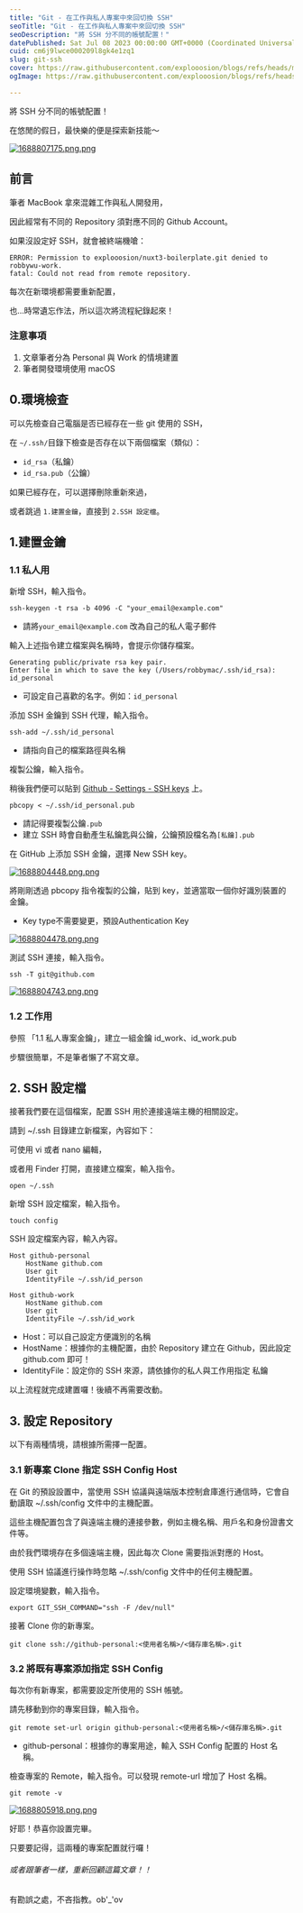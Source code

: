 ```yaml
---
title: "Git - 在工作與私人專案中來回切換 SSH"
seoTitle: "Git - 在工作與私人專案中來回切換 SSH"
seoDescription: "將 SSH 分不同的帳號配置！"
datePublished: Sat Jul 08 2023 00:00:00 GMT+0000 (Coordinated Universal Time)
cuid: cm6j9lwce000209l8gk4e1zq1
slug: git-ssh
cover: https://raw.githubusercontent.com/explooosion/blogs/refs/heads/main/docs/images/2023-07-08_Git%20-%20%E5%9C%A8%E5%B7%A5%E4%BD%9C%E8%88%87%E7%A7%81%E4%BA%BA%E5%B0%88%E6%A1%88%E4%B8%AD%E4%BE%86%E5%9B%9E%E5%88%87%E6%8F%9B%20SSH/banner/1688807175.png.png
ogImage: https://raw.githubusercontent.com/explooosion/blogs/refs/heads/main/docs/images/2023-07-08_Git%20-%20%E5%9C%A8%E5%B7%A5%E4%BD%9C%E8%88%87%E7%A7%81%E4%BA%BA%E5%B0%88%E6%A1%88%E4%B8%AD%E4%BE%86%E5%9B%9E%E5%88%87%E6%8F%9B%20SSH/banner/1688807175.png.png

---
```


將 SSH 分不同的帳號配置！

在悠閒的假日，最快樂的便是探索新技能～

[![1688807175.png.png](https://raw.githubusercontent.com/explooosion/blogs/refs/heads/main/docs/images/2023-07-08_Git%20-%20%E5%9C%A8%E5%B7%A5%E4%BD%9C%E8%88%87%E7%A7%81%E4%BA%BA%E5%B0%88%E6%A1%88%E4%B8%AD%E4%BE%86%E5%9B%9E%E5%88%87%E6%8F%9B%20SSH/1688807175.png.png)](https://dotblogsfile.blob.core.windows.net/user/robby/580f0763-acec-488f-9d67-cb7c7cfeb04d/1688807175.png.png)

前言
--

筆者 MacBook 拿來混雜工作與私人開發用，

因此經常有不同的 Repository 須對應不同的 Github Account。

如果沒設定好 SSH，就會被終端機嗆：

    ERROR: Permission to explooosion/nuxt3-boilerplate.git denied to robbywu-work.
    fatal: Could not read from remote repository.

每次在新環境都需要重新配置，

也…時常遺忘作法，所以這次將流程紀錄起來！

### 注意事項

1.  文章筆者分為 Personal 與 Work 的情境建置
2.  筆者開發環境使用 macOS

**0.環境檢查**
----------

可以先檢查自己電腦是否已經存在一些 git 使用的 SSH，

在 `~/.ssh/`目錄下檢查是否存在以下兩個檔案（類似）：

*   `id_rsa`（私鑰）
*   `id_rsa.pub`（公鑰）

如果已經存在，可以選擇刪除重新來過，

或者跳過 `1.建置金鑰`，直接到 `2.SSH 設定檔`。

**1.建置金鑰**
----------

### 1.1 私人用

新增 SSH，輸入指令。

    ssh-keygen -t rsa -b 4096 -C "your_email@example.com"

*   請將`your_email@example.com` 改為自己的私人電子郵件

輸入上述指令建立檔案與名稱時，會提示你儲存檔案。

    Generating public/private rsa key pair.
    Enter file in which to save the key (/Users/robbymac/.ssh/id_rsa): id_personal

*   可設定自己喜歡的名字。例如：`id_personal`

添加 SSH 金鑰到 SSH 代理，輸入指令。

    ssh-add ~/.ssh/id_personal

*   請指向自己的檔案路徑與名稱

複製公鑰，輸入指令。

稍後我們便可以貼到 [Github - Settings - SSH keys](https://github.com/settings/keys) 上。

    pbcopy < ~/.ssh/id_personal.pub

*   請記得要複製公鑰`.pub`
*   建立 SSH 時會自動產生私鑰匙與公鑰，公鑰預設檔名為`[私鑰].pub`

在 GitHub 上添加 SSH 金鑰，選擇 New SSH key。

[![1688804448.png.png](https://raw.githubusercontent.com/explooosion/blogs/refs/heads/main/docs/images/2023-07-08_Git%20-%20%E5%9C%A8%E5%B7%A5%E4%BD%9C%E8%88%87%E7%A7%81%E4%BA%BA%E5%B0%88%E6%A1%88%E4%B8%AD%E4%BE%86%E5%9B%9E%E5%88%87%E6%8F%9B%20SSH/1688804448.png.png)](https://dotblogsfile.blob.core.windows.net/user/robby/6298370b-3532-4c06-ada5-677501cbfb78/1688804448.png.png)

將剛剛透過 pbcopy 指令複製的公鑰，貼到 key，並適當取一個你好識別裝置的金鑰。

*   Key type不需要變更，預設Authentication Key

[![1688804478.png.png](https://raw.githubusercontent.com/explooosion/blogs/refs/heads/main/docs/images/2023-07-08_Git%20-%20%E5%9C%A8%E5%B7%A5%E4%BD%9C%E8%88%87%E7%A7%81%E4%BA%BA%E5%B0%88%E6%A1%88%E4%B8%AD%E4%BE%86%E5%9B%9E%E5%88%87%E6%8F%9B%20SSH/1688804478.png.png)](https://dotblogsfile.blob.core.windows.net/user/robby/6298370b-3532-4c06-ada5-677501cbfb78/1688804478.png.png)

測試 SSH 連接，輸入指令。

    ssh -T git@github.com

[![1688804743.png.png](https://raw.githubusercontent.com/explooosion/blogs/refs/heads/main/docs/images/2023-07-08_Git%20-%20%E5%9C%A8%E5%B7%A5%E4%BD%9C%E8%88%87%E7%A7%81%E4%BA%BA%E5%B0%88%E6%A1%88%E4%B8%AD%E4%BE%86%E5%9B%9E%E5%88%87%E6%8F%9B%20SSH/1688804743.png.png)](https://dotblogsfile.blob.core.windows.net/user/robby/6298370b-3532-4c06-ada5-677501cbfb78/1688804743.png.png)

### 1.2 工作用

參照 「1.1 私人專案金鑰」，建立一組金鑰 id\_work、id\_work.pub

步驟很簡單，不是筆者懶了不寫文章。

**2\. SSH 設定檔**
---------------

接著我們要在這個檔案，配置 SSH 用於連接遠端主機的相關設定。

請到 ~/.ssh 目錄建立新檔案，內容如下：

可使用 vi 或者 nano 編輯，

或者用 Finder 打開，直接建立檔案，輸入指令。

    open ~/.ssh

新增 SSH 設定檔案，輸入指令。

    touch config

SSH 設定檔案內容，輸入內容。

    Host github-personal
        HostName github.com
        User git
        IdentityFile ~/.ssh/id_person
    
    Host github-work
        HostName github.com
        User git
        IdentityFile ~/.ssh/id_work

*   Host：可以自己設定方便識別的名稱
*   HostName：根據你的主機配置，由於 Repository 建立在 Github，因此設定 github.com 即可！
*   IdentityFile：設定你的 SSH 來源，請依據你的私人與工作用指定 私鑰

以上流程就完成建置囉！後續不再需要改動。

**3\. 設定 Repository**
---------------------

以下有兩種情境，請根據所需擇一配置。

### **3.1 新專案 Clone 指定 SSH Config Host**

在 Git 的預設設置中，當使用 SSH 協議與遠端版本控制倉庫進行通信時，它會自動讀取 ~/.ssh/config 文件中的主機配置。

這些主機配置包含了與遠端主機的連接參數，例如主機名稱、用戶名和身份證書文件等。

由於我們環境存在多個遠端主機，因此每次 Clone 需要指派對應的 Host。

使用 SSH 協議進行操作時忽略 ~/.ssh/config 文件中的任何主機配置。

設定環境變數，輸入指令。

    export GIT_SSH_COMMAND="ssh -F /dev/null"

接著 Clone 你的新專案。

    git clone ssh://github-personal:<使用者名稱>/<儲存庫名稱>.git

### 3.2 將既有專案添加指定 SSH Config

每次你有新專案，都需要設定所使用的 SSH 帳號。

請先移動到你的專案目錄，輸入指令。

    git remote set-url origin github-personal:<使用者名稱>/<儲存庫名稱>.git

*   github-personal：根據你的專案用途，輸入 SSH Config 配置的 Host 名稱。

檢查專案的 Remote，輸入指令。可以發現 remote-url 增加了 Host 名稱。

    git remote -v

[![1688805918.png.png](https://raw.githubusercontent.com/explooosion/blogs/refs/heads/main/docs/images/2023-07-08_Git%20-%20%E5%9C%A8%E5%B7%A5%E4%BD%9C%E8%88%87%E7%A7%81%E4%BA%BA%E5%B0%88%E6%A1%88%E4%B8%AD%E4%BE%86%E5%9B%9E%E5%88%87%E6%8F%9B%20SSH/1688805918.png.png)](https://dotblogsfile.blob.core.windows.net/user/robby/6298370b-3532-4c06-ada5-677501cbfb78/1688805918.png.png)

好耶！恭喜你設置完畢。

只要要記得，這兩種的專案配置就行囉！

###### 或者跟筆者一樣，重新回顧這篇文章！！

有勘誤之處，不吝指教。ob'\_'ov